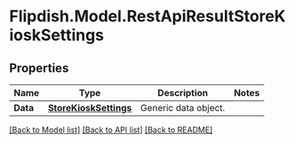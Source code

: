 # Flipdish.Model.RestApiResultStoreKioskSettings
## Properties

Name | Type | Description | Notes
------------ | ------------- | ------------- | -------------
**Data** | [**StoreKioskSettings**](StoreKioskSettings.md) | Generic data object. | 

[[Back to Model list]](../README.md#documentation-for-models) [[Back to API list]](../README.md#documentation-for-api-endpoints) [[Back to README]](../README.md)

